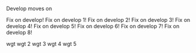 Develop moves on

Fix on develop!
Fix on develop 1!
Fix on develop 2!
Fix on develop 3!
Fix on develop 4!
Fix on develop 5!
Fix on develop 6!
Fix on develop 7!
Fix on develop 8!

wgt
wgt 2
wgt 3
wgt 4
wgt 5
